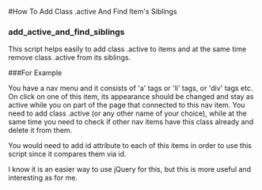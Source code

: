 #How To Add Class .active And Find Item's Siblings

### add_active_and_find_siblings

This script helps easily to add class .active to items and at the same time remove class .active from its siblings.

###For Example

You have a nav menu and it consists of 'a' tags or 'li' tags, or 'div' tags etc.
On click on one of this item, its appearance should be changed and stay as active 
while you on part of the page that connected to this nav item. 
You need to add class .active (or any other name of your choice), 
while at the same time you need to check if other nav items have this class already 
and delete it from them.

You would need to add id attribute to each of this items in order to use this 
script since it compares them via id.

I know it is an easier way to use jQuery for this, but this is more useful and interesting as for me.




